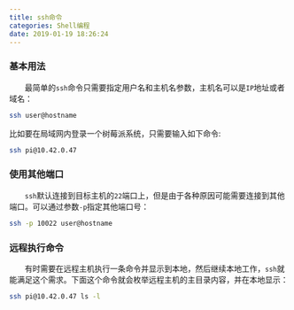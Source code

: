 ```yaml
---
title: ssh命令
categories: Shell编程
date: 2019-01-19 18:26:24
---
```

### 基本用法

&emsp;&emsp;最简单的`ssh`命令只需要指定用户名和主机名参数，主机名可以是`IP`地址或者域名：<!--more-->

``` bash
ssh user@hostname
```

比如要在局域网内登录一个树莓派系统，只需要输入如下命令:

``` bash
ssh pi@10.42.0.47
```

### 使用其他端口

&emsp;&emsp;`ssh`默认连接到目标主机的`22`端口上，但是由于各种原因可能需要连接到其他端口。可以通过参数`-p`指定其他端口号：

``` bash
ssh -p 10022 user@hostname
```

### 远程执行命令

&emsp;&emsp;有时需要在远程主机执行一条命令并显示到本地，然后继续本地工作，`ssh`就能满足这个需求。下面这个命令就会枚举远程主机的主目录内容，并在本地显示：

``` bash
ssh pi@10.42.0.47 ls -l
```